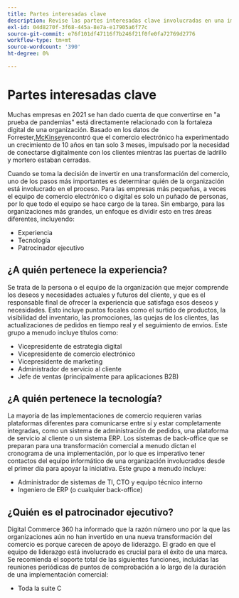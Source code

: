 ```yaml
---
title: Partes interesadas clave
description: Revise las partes interesadas clave involucradas en una implementación de Adobe Commerce y quién es el propietario de los diferentes aspectos del proyecto.
exl-id: 04d8270f-3f68-445a-8e7a-e17905a6f77c
source-git-commit: e76f101df47116f7b246f21f0fe0fa72769d2776
workflow-type: tm+mt
source-wordcount: '390'
ht-degree: 0%

---
```


# Partes interesadas clave

Muchas empresas en 2021 se han dado cuenta de que convertirse en &quot;a prueba de pandemias&quot; está directamente relacionado con la fortaleza digital de una organización. Basado en los datos de Forrester,[McKinsey](https://www.mckinsey.com/business-functions/strategy-and-corporate-finance/our-insights/five-fifty-the-quickening)encontró que el comercio electrónico ha experimentado un crecimiento de 10 años en tan solo 3 meses, impulsado por la necesidad de conectarse digitalmente con los clientes mientras las puertas de ladrillo y mortero estaban cerradas.

Cuando se toma la decisión de invertir en una transformación del comercio, uno de los pasos más importantes es determinar quién de la organización está involucrado en el proceso. Para las empresas más pequeñas, a veces el equipo de comercio electrónico o digital es solo un puñado de personas, por lo que todo el equipo se hace cargo de la tarea. Sin embargo, para las organizaciones más grandes, un enfoque es dividir esto en tres áreas diferentes, incluyendo:

- Experiencia
- Tecnología
- Patrocinador ejecutivo

## ¿A quién pertenece la experiencia?

Se trata de la persona o el equipo de la organización que mejor comprende los deseos y necesidades actuales y futuros del cliente, y que es el responsable final de ofrecer la experiencia que satisfaga esos deseos y necesidades. Esto incluye puntos focales como el surtido de productos, la visibilidad del inventario, las promociones, las quejas de los clientes, las actualizaciones de pedidos en tiempo real y el seguimiento de envíos. Este grupo a menudo incluye títulos como:

- Vicepresidente de estrategia digital
- Vicepresidente de comercio electrónico
- Vicepresidente de marketing
- Administrador de servicio al cliente
- Jefe de ventas (principalmente para aplicaciones B2B)

## ¿A quién pertenece la tecnología?

La mayoría de las implementaciones de comercio requieren varias plataformas diferentes para comunicarse entre sí y estar completamente integradas, como un sistema de administración de pedidos, una plataforma de servicio al cliente o un sistema ERP. Los sistemas de back-office que se preparan para una transformación comercial a menudo dictan el cronograma de una implementación, por lo que es imperativo tener contactos del equipo informático de una organización involucrados desde el primer día para apoyar la iniciativa. Este grupo a menudo incluye:

- Administrador de sistemas de TI, CTO y equipo técnico interno
- Ingeniero de ERP (o cualquier back-office)

## ¿Quién es el patrocinador ejecutivo?

Digital Commerce 360 ha informado que la razón número uno por la que las organizaciones aún no han invertido en una nueva transformación del comercio es porque carecen de apoyo de liderazgo. El grado en que el equipo de liderazgo está involucrado es crucial para el éxito de una marca. Se recomienda el soporte total de las siguientes funciones, incluidas las reuniones periódicas de puntos de comprobación a lo largo de la duración de una implementación comercial:

- Toda la suite C
